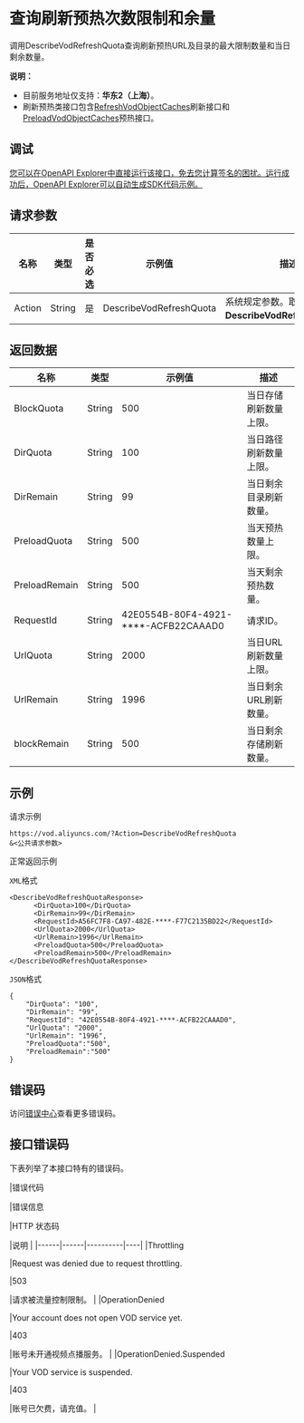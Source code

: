 # 查询刷新预热次数限制和余量

调用DescribeVodRefreshQuota查询刷新预热URL及目录的最大限制数量和当日剩余数量。

**说明：**

-   目前服务地址仅支持：**华东2（上海）**。
-   刷新预热类接口包含[RefreshVodObjectCaches](~~69215~~)刷新接口和[PreloadVodObjectCaches](~~69211~~)预热接口。

## 调试

[您可以在OpenAPI Explorer中直接运行该接口，免去您计算签名的困扰。运行成功后，OpenAPI Explorer可以自动生成SDK代码示例。](https://api.aliyun.com/#product=vod&api=DescribeVodRefreshQuota&type=RPC&version=2017-03-21)

## 请求参数

|名称|类型|是否必选|示例值|描述|
|--|--|----|---|--|
|Action|String|是|DescribeVodRefreshQuota|系统规定参数。取值：**DescribeVodRefreshQuota**。 |

## 返回数据

|名称|类型|示例值|描述|
|--|--|---|--|
|BlockQuota|String|500|当日存储刷新数量上限。 |
|DirQuota|String|100|当日路径刷新数量上限。 |
|DirRemain|String|99|当日剩余目录刷新数量。 |
|PreloadQuota|String|500|当天预热数量上限。 |
|PreloadRemain|String|500|当天剩余预热数量。 |
|RequestId|String|42E0554B-80F4-4921-\*\*\*\*-ACFB22CAAAD0|请求ID。 |
|UrlQuota|String|2000|当日URL刷新数量上限。 |
|UrlRemain|String|1996|当日剩余URL刷新数量。 |
|blockRemain|String|500|当日剩余存储刷新数量。 |

## 示例

请求示例

```
https://vod.aliyuncs.com/?Action=DescribeVodRefreshQuota
&<公共请求参数>
```

正常返回示例

`XML`格式

```
<DescribeVodRefreshQuotaResponse>
      <DirQuota>100</DirQuota>
      <DirRemain>99</DirRemain>
      <RequestId>A56FC7F8-CA97-482E-****-F77C2135BD22</RequestId>
      <UrlQuota>2000</UrlQuota>
      <UrlRemain>1996</UrlRemain>
      <PreloadQuota>500</PreloadQuota>
      <PreloadRemain>500</PreloadRemain>
</DescribeVodRefreshQuotaResponse>
```

`JSON`格式

```
{
    "DirQuota": "100",
    "DirRemain": "99",
    "RequestId": "42E0554B-80F4-4921-****-ACFB22CAAAD0",
    "UrlQuota": "2000",
    "UrlRemain": "1996",
    "PreloadQuota":"500",
    "PreloadRemain":"500"
}
```

## 错误码

访问[错误中心](https://error-center.aliyun.com/status/product/vod)查看更多错误码。

## 接口错误码

下表列举了本接口特有的错误码。

|错误代码

|错误信息

|HTTP 状态码

|说明 |
|------|------|----------|----|
|Throttling

|Request was denied due to request throttling.

|503

|请求被流量控制限制。 |
|OperationDenied

|Your account does not open VOD service yet.

|403

|账号未开通视频点播服务。 |
|OperationDenied.Suspended

|Your VOD service is suspended.

|403

|账号已欠费，请充值。 |

